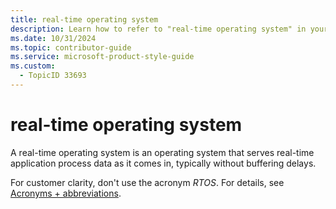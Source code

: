 ```yaml
---
title: real-time operating system
description: Learn how to refer to "real-time operating system" in your content.
ms.date: 10/31/2024
ms.topic: contributor-guide
ms.service: microsoft-product-style-guide
ms.custom:
  - TopicID 33693
---
```



# real-time operating system

A real-time operating system is an operating system that serves real-time application process data as it comes in, typically without buffering delays.

For customer clarity, don't use the acronym *RTOS*. For details, see [Acronyms + abbreviations](~\acronyms-and-abbreviations.md).

